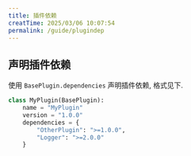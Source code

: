 ```yaml
---
title: 插件依赖
creatTime: 2025/03/06 10:07:54
permalink: /guide/plugindep
---
```


## 声明插件依赖

使用 `BasePlugin.dependencies` 声明插件依赖, 格式见下.

```python
class MyPlugin(BasePlugin):
    name = "MyPlugin"
    version = "1.0.0"
    dependencies = {
        "OtherPlugin": ">=1.0.0",
        "Logger": ">=2.0.0"
    }
```
